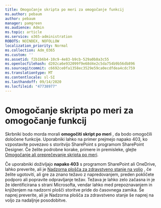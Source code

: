 ```yaml
---
title: Omogočanje skripta po meri za omogočanje funkcij
ms.author: pebaum
author: pebaum
manager: pamgreen
ms.audience: Admin
ms.topic: article
ms.service: o365-administration
ROBOTS: NOINDEX, NOFOLLOW
localization_priority: Normal
ms.collection: Adm_O365
ms.custom: ''
ms.assetid: f2b1b6b4-10c9-4e83-b9cb-529a0b8a3c55
ms.openlocfilehash: d202ca6e932099f9e68d4e2c5da754b9b56db896
ms.sourcegitcommit: c6692ce0fa1358ec3529e59ca0ecdfdea4cdc759
ms.translationtype: MT
ms.contentlocale: sl-SI
ms.lasthandoff: 09/14/2020
ms.locfileid: "47738977"
---
```

# <a name="allow-custom-script-to-enable-features"></a>Omogočanje skripta po meri za omogočanje funkcij

Skrbniki bodo morda morali **omogočiti skript po meri** , da bodo omogočili določene funkcije. Uporabniki lahko na primer prejmejo napako 403, ko vzpostavite povezavo s storitvijo SharePoint s programom SharePoint Designer. Če želite podrobne korake, primere in premisleke, glejte [Omogočanje ali preprečevanje skripta po meri](https://docs.microsoft.com/sharepoint/allow-or-prevent-custom-script).

Če uporabniki doživljajo **napako 403** s programom SharePoint ali OneDrive, lahko preverite, ali je [Nadzorna plošča za zdravstveno stanje na voljo](https://admin.microsoft.com/AdminPortal/Home#/servicehealth) , če želite ugotoviti, ali gre za znano težavo z napredovanjem, preden pokličete podporo ali popravite odpravljanje težav. Težava je lahko zelo začasna in je že identificirana s strani Microsofta, vendar lahko med prepoznavanjem in knjiženjem na nadzorni plošči storitve pride do časovnega zamika. Še naprej preverite, ali je Nadzorna plošča za zdravstveno stanje še naprej na voljo za nadaljnje posodobitve.

